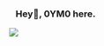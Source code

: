 ### &nbsp;&nbsp;&nbsp;Hey👋, 0YM0 here.
<a href="https://github.com/anuraghazra/github-readme-stats">
  <img align="center" src="https://github-readme-stats.vercel.app/api?username=0YM0&count_private=false&show_icons=true&cache_seconds=43200&locale=en&theme=midnight-purple" />
</a>
